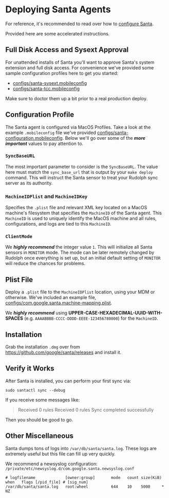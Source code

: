# Deploying Santa Agents
For reference, it's recommended to read over how to [configure Santa](https://santa.dev/deployment/configuration.html).

Provided here are some accelerated instructions.

## Full Disk Access and Sysext Approval
For unattended installs of Santa you'll want to approve Santa's system extension and full disk access. For convenience
we've provided some sample configuration profiles here to get you started:

* [configs/santa-sysext.mobileconfig](/configs/santa-sysext.mobileconfig)
* [configs/santa-tcc.mobileconfig](/configs/santa-tcc.mobileconfig)

Make sure to doctor them up a bit prior to a real production deploy.


## Configuration Profile
The Santa agent is configured via MacOS Profiles. Take a look at the example `.mobileconfig` file we've provided
[configs/santa-configuration.mobileconfig](/configs/santa-configuration.mobileconfig). Below we'll go over some of
the **_more important_** values to pay attention to.

### `SyncBaseURL`
The most important parameter to consider is the `SyncBaseURL`. The value here must match the `sync_base_url`
that is output by your `make deploy` command. This will instruct the Santa sensor to treat your Rudolph sync server
as its authority.

### `MachineIDPlist` and `MachineIDKey`
Specifies the `.plist` file and relevant XML key located on a MacOS machine's filesystem that specifies the `MachineID`
of the Santa agent. This `MachineID` is used to uniquely identify the MacOS machine and all rules, configurations, and
logs are tied to this `MachineID`.

### `ClientMode`
We **_highly recommend_** the integer value `1`. This will initialize all Santa sensors in `MONITOR` mode. The mode can be
later remotely changed by Rudolph once everything is set up, but an initial default setting of `MONITOR` will reduce the chances for problems.


## Plist File
Deploy a `.plist` file to the `MachineIDPlist` location, using your MDM or otherwise. We've included an example file,
[configs/com.google.santa.machine-mapping.plist](/configs/com.google.santa.machine-mapping.plist).

We **_highly recommend_** using **UPPER-CASE-HEXADECIMAL-UUID-WITH-SPACES** (e.g. `AAAABBBB-CCCC-DDDD-EEEE-123456780000`)
for the `MachineID`.


## Installation
Grab the installation `.dmg` over from https://github.com/google/santa/releases and install it.


## Verify it Works
After Santa is installed, you can perform your first sync via:

```
sudo santactl sync --debug
```

If you receive some messages like:

> Received 0 rules
> Received 0 rules
> Sync completed successfully

Then you should be good to go.


## Other Miscellaneous
Santa dumps tons of logs into `/var/db/santa/santa.log`. These logs are extremely useful but this file can fill up very quickly.

We recommend a newsyslog configuration: `/private/etc/newsyslog.d/com.google.santa.newsyslog.conf`
```
# logfilename             [owner:group]       mode   count size(KiB) when   flags [/pid_file] # [sig_num]
/var/db/santa/santa.log   root:wheel          644    10    5000     *      NZ
```
